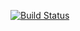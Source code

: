 [![Build Status](https://dev.azure.com/ANewman100498/AgileProject/_apis/build/status%2FDevops1004.gitapp?branchName=master)](https://dev.azure.com/ANewman100498/AgileProject/_build/latest?definitionId=3&branchName=master)
